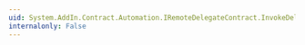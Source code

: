 ```yaml
---
uid: System.AddIn.Contract.Automation.IRemoteDelegateContract.InvokeDelegate(System.AddIn.Contract.Collections.IRemoteArgumentArrayContract)
internalonly: False
---
```

